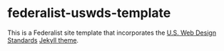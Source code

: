 # federalist-uswds-template
This is a Federalist site template that incorporates the [U.S. Web Design
Standards] [Jekyll theme].

[U.S. Web Design Standards]: https://standards.usa.gov
[Jekyll theme]: https://jekyllrb.com/docs/themes/
